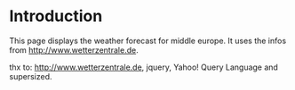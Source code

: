 # Introduction
This page displays the weather forecast for middle europe. It uses the infos from http://www.wetterzentrale.de.

thx to: http://www.wetterzentrale.de, jquery, Yahoo! Query Language and supersized.  